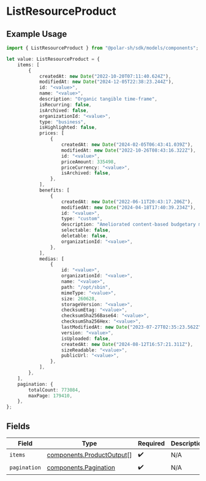 # ListResourceProduct

## Example Usage

```typescript
import { ListResourceProduct } from "@polar-sh/sdk/models/components";

let value: ListResourceProduct = {
    items: [
        {
            createdAt: new Date("2022-10-20T07:11:40.624Z"),
            modifiedAt: new Date("2024-12-05T22:38:23.244Z"),
            id: "<value>",
            name: "<value>",
            description: "Organic tangible time-frame",
            isRecurring: false,
            isArchived: false,
            organizationId: "<value>",
            type: "business",
            isHighlighted: false,
            prices: [
                {
                    createdAt: new Date("2024-02-05T06:43:41.039Z"),
                    modifiedAt: new Date("2022-10-26T08:43:16.322Z"),
                    id: "<value>",
                    priceAmount: 335498,
                    priceCurrency: "<value>",
                    isArchived: false,
                },
            ],
            benefits: [
                {
                    createdAt: new Date("2022-06-11T20:43:17.206Z"),
                    modifiedAt: new Date("2024-04-18T17:40:39.234Z"),
                    id: "<value>",
                    type: "custom",
                    description: "Ameliorated content-based budgetary management",
                    selectable: false,
                    deletable: false,
                    organizationId: "<value>",
                },
            ],
            medias: [
                {
                    id: "<value>",
                    organizationId: "<value>",
                    name: "<value>",
                    path: "/opt/sbin",
                    mimeType: "<value>",
                    size: 260628,
                    storageVersion: "<value>",
                    checksumEtag: "<value>",
                    checksumSha256Base64: "<value>",
                    checksumSha256Hex: "<value>",
                    lastModifiedAt: new Date("2023-07-27T02:35:23.562Z"),
                    version: "<value>",
                    isUploaded: false,
                    createdAt: new Date("2024-08-12T16:57:21.311Z"),
                    sizeReadable: "<value>",
                    publicUrl: "<value>",
                },
            ],
        },
    ],
    pagination: {
        totalCount: 773084,
        maxPage: 179410,
    },
};
```

## Fields

| Field                                                                  | Type                                                                   | Required                                                               | Description                                                            |
| ---------------------------------------------------------------------- | ---------------------------------------------------------------------- | ---------------------------------------------------------------------- | ---------------------------------------------------------------------- |
| `items`                                                                | [components.ProductOutput](../../models/components/productoutput.md)[] | :heavy_check_mark:                                                     | N/A                                                                    |
| `pagination`                                                           | [components.Pagination](../../models/components/pagination.md)         | :heavy_check_mark:                                                     | N/A                                                                    |